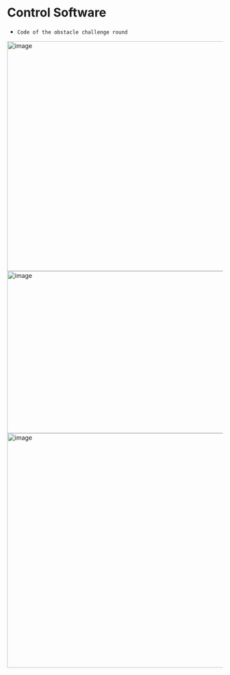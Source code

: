 Control Software
====

* `Code of the obstacle challenge round`


<img width="533" height="536" alt="image" src="https://github.com/user-attachments/assets/cfae7856-a16f-45ac-b8f4-5b0c7b4a3dd2" />
<img width="563" height="378" alt="image" src="https://github.com/user-attachments/assets/a5494d56-d205-41a5-8c30-0f5e0982d2b2" />
<img width="596" height="547" alt="image" src="https://github.com/user-attachments/assets/4785b8e4-6239-414b-b002-4b300253685e" />
